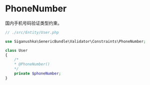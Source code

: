 # PhoneNumber

国内手机号码验证类型约束。

```php
// ./src/Entity/User.php

use Siganushka\GenericBundle\Validator\Constraints\PhoneNumber;

class User
{
    /*
    * @PhoneNumber()
    */
    private $phoneNumber;
}
```
